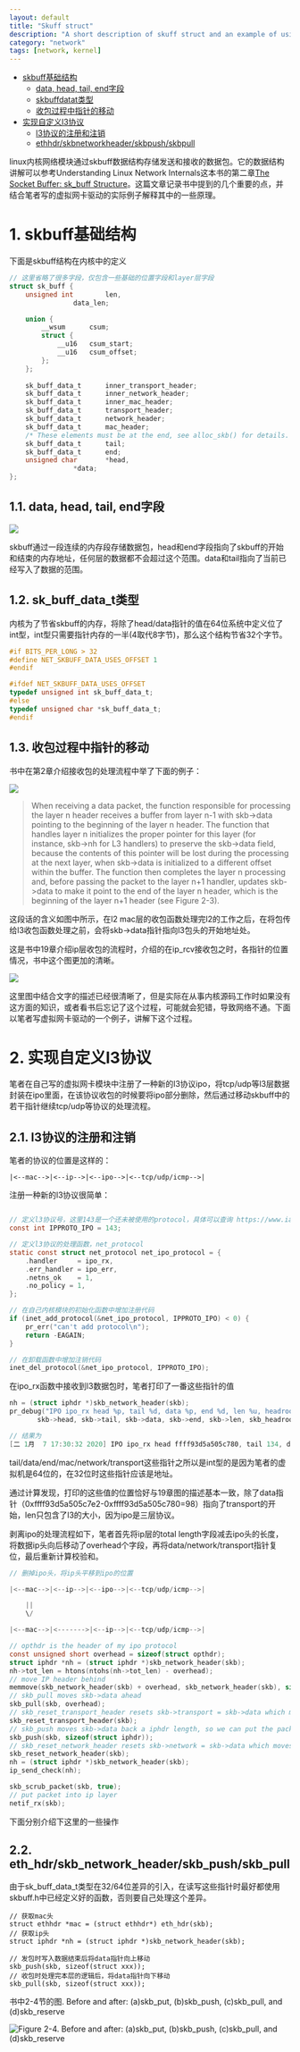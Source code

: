 ```yaml
---
layout: default
title: "Skuff struct"
description: "A short description of skuff struct and an example of using skbuff related functions"
category: "network"
tags: [network, kernel]
---
```


<!-- TOC -->

- [skbuff基础结构](#skbuff基础结构)
    - [data, head, tail, end字段](#data-head-tail-end字段)
    - [skbuffdatat类型](#skbuffdatat类型)
    - [收包过程中指针的移动](#收包过程中指针的移动)
- [实现自定义l3协议](#实现自定义l3协议)
    - [l3协议的注册和注销](#l3协议的注册和注销)
    - [ethhdr/skbnetworkheader/skbpush/skbpull](#ethhdrskbnetworkheaderskbpushskbpull)

<!-- /TOC -->

linux内核网络模块通过skbuff数据结构存储发送和接收的数据包。它的数据结构讲解可以参考Understanding Linux Network Internals这本书的第二章[The Socket Buffer: sk_buff Structure](http://www.embeddedlinux.org.cn/linux_net/0596002556/understandlni-CHP-2-SECT-1.html])。这篇文章记录书中提到的几个重要的点，并结合笔者写的虚拟网卡驱动的实际例子解释其中的一些原理。

# 1. skbuff基础结构

下面是skbuff结构在内核中的定义

```c
// 这里省略了很多字段，仅包含一些基础的位置字段和layer层字段
struct sk_buff {
	unsigned int		len,
				data_len;

	union {
		__wsum		csum;
		struct {
			__u16	csum_start;
			__u16	csum_offset;
		};
	};
	
	sk_buff_data_t		inner_transport_header;
	sk_buff_data_t		inner_network_header;
	sk_buff_data_t		inner_mac_header;
	sk_buff_data_t		transport_header;
	sk_buff_data_t		network_header;
	sk_buff_data_t		mac_header;
	/* These elements must be at the end, see alloc_skb() for details.  */
	sk_buff_data_t		tail;
	sk_buff_data_t		end;
	unsigned char		*head,
				*data;
};
```

## 1.1. data, head, tail, end字段

![](/images/skbuff/understandlni_0202.jpg)

skbuff通过一段连续的内存段存储数据包，head和end字段指向了skbuff的开始和结束的内存地址，任何层的数据都不会超过这个范围。data和tail指向了当前已经写入了数据的范围。

## 1.2. sk_buff_data_t类型

内核为了节省skbuff的内存，将除了head/data指针的值在64位系统中定义位了int型，int型只需要指针内存的一半(4取代8字节)，那么这个结构节省32个字节。

```c
#if BITS_PER_LONG > 32
#define NET_SKBUFF_DATA_USES_OFFSET 1
#endif

#ifdef NET_SKBUFF_DATA_USES_OFFSET
typedef unsigned int sk_buff_data_t;
#else
typedef unsigned char *sk_buff_data_t;
#endif
```

## 1.3. 收包过程中指针的移动

书中在第2章介绍接收包的处理流程中举了下面的例子：

![](/images/skbuff/understandlni_0203.jpg)

> When receiving a data packet, the function responsible for processing the layer n header receives a buffer from layer n-1 with skb->data pointing to the beginning of the layer n header. The function that handles layer n initializes the proper pointer for this layer (for instance, skb->nh for L3 handlers) to preserve the skb->data field, because the contents of this pointer will be lost during the processing at the next layer, when skb->data is initialized to a different offset within the buffer. The function then completes the layer n processing and, before passing the packet to the layer n+1 handler, updates skb->data to make it point to the end of the layer n header, which is the beginning of the layer n+1 header (see Figure 2-3).

这段话的含义如图中所示，在l2 mac层的收包函数处理完l2的工作之后，在将包传给l3收包函数处理之前，会将skb->data指针指向l3包头的开始地址处。

这是书中19章介绍ip层收包的流程时，介绍的在ip_rcv接收包之时，各指针的位置情况，书中这个图更加的清晰。

![](/images/skbuff/understandlni_1901.jpg)

这里图中结合文字的描述已经很清晰了，但是实际在从事内核源码工作时如果没有这方面的知识，或者看书后忘记了这个过程，可能就会犯错，导致网络不通。下面以笔者写虚拟网卡驱动的一个例子，讲解下这个过程。

# 2. 实现自定义l3协议

笔者在自己写的虚拟网卡模块中注册了一种新的l3协议ipo，将tcp/udp等l3层数据封装在ipo里面，在该协议收包的时候要将ipo部分删除，然后通过移动skbuff中的若干指针继续tcp/udp等协议的处理流程。

## 2.1. l3协议的注册和注销

笔者的协议的位置是这样的：

```
|<--mac-->|<--ip-->|<--ipo-->|<--tcp/udp/icmp-->|
```

注册一种新的l3协议很简单：

```c

// 定义l3协议号，这里143是一个还未被使用的protocol，具体可以查询 https://www.iana.org/assignments/protocol-numbers/protocol-numbers.xhtml
const int IPPROTO_IPO = 143;

// 定义l3协议的处理函数，net_protocol
static const struct net_protocol net_ipo_protocol = {
	.handler     = ipo_rx,
	.err_handler = ipo_err,
	.netns_ok    = 1,
	.no_policy = 1,
};

// 在自己内核模块的初始化函数中增加注册代码
if (inet_add_protocol(&net_ipo_protocol, IPPROTO_IPO) < 0) {
	pr_err("can't add protocol\n");
	return -EAGAIN;
}

// 在卸载函数中增加注销代码
inet_del_protocol(&net_ipo_protocol, IPPROTO_IPO);
```

在ipo_rx函数中接收到l3数据包时，笔者打印了一番这些指针的值

```c
nh = (struct iphdr *)skb_network_header(skb);
pr_debug("IPO ipo_rx head %p, tail %d, data %p, end %d, len %u, headroom %d, mac %d, network %d, transport %d, ip payload len %d\n",
	   skb->head, skb->tail, skb->data, skb->end, skb->len, skb_headroom(skb), skb->mac_header, skb->network_header, skb->transport_header, ntohs(nh->tot_len));

// 结果为
[二 1月  7 17:30:32 2020] IPO ipo_rx head ffff93d5a505c780, tail 134, data ffff93d5a505c7e2, end 192, len 36, headroom 98, mac 64, network 78, transport 98, ip payload len 56
```

tail/data/end/mac/network/transport这些指针之所以是int型的是因为笔者的虚拟机是64位的，在32位时这些指针应该是地址。

通过计算发现，打印的这些值的位置恰好与19章图的描述基本一致，除了data指针（0xffff93d5a505c7e2-0xffff93d5a505c780=98）指向了transport的开始，len只包含了l3的大小，因为ipo是三层协议。

剥离ipo的处理流程如下，笔者首先将ip层的total length字段减去ipo头的长度，将数据ip头向后移动了overhead个字段，再将data/network/transport指针复位，最后重新计算校验和。

```c
// 删掉ipo头，将ip头平移到ipo的位置

|<--mac-->|<--ip-->|<--ipo-->|<--tcp/udp/icmp-->|

    ||
    \/

|<--mac-->|<------->|<--ip-->|<--tcp/udp/icmp-->|

// opthdr is the header of my ipo protocol
const unsigned short overhead = sizeof(struct opthdr);
struct iphdr *nh = (struct iphdr *)skb_network_header(skb);
nh->tot_len = htons(ntohs(nh->tot_len) - overhead);
// move IP header behind
memmove(skb_network_header(skb) + overhead, skb_network_header(skb), sizeof(struct iphdr));
// skb_pull moves skb->data ahead
skb_pull(skb, overhead);
// skb_reset_transport_header resets skb->transport = skb->data which moves transport ahead overhead bytes
skb_reset_transport_header(skb);
// skb_push moves skb->data back a iphdr length, so we can put the packet into ip stack via netif_rx
skb_push(skb, sizeof(struct iphdr));
// skb_reset_network_header resets skb->network = skb->data which moves network ahead overhead bytes
skb_reset_network_header(skb);
nh = (struct iphdr *)skb_network_header(skb);
ip_send_check(nh);

skb_scrub_packet(skb, true);
// put packet into ip layer
netif_rx(skb);
```

下面分别介绍下这里的一些操作

## 2.2. eth_hdr/skb_network_header/skb_push/skb_pull

由于sk_buff_data_t类型在32/64位差异的引入，在读写这些指针时最好都使用skbuff.h中已经定义好的函数，否则要自己处理这个差异。

```
// 获取mac头
struct ethhdr *mac = (struct ethhdr*) eth_hdr(skb);
// 获取ip头
struct iphdr *nh = (struct iphdr *)skb_network_header(skb);

// 发包时写入数据结束后将data指针向上移动
skb_push(skb, sizeof(struct xxx));
// 收包时处理完本层的逻辑后，将data指针向下移动
skb_pull(skb, sizeof(struct xxx));
```

书中2-4节的图. Before and after: (a)skb_put, (b)skb_push, (c)skb_pull, and (d)skb_reserve

![Figure 2-4. Before and after: (a)skb_put, (b)skb_push, (c)skb_pull, and (d)skb_reserve](/images/skbuff/understandlni_0204.jpg)
